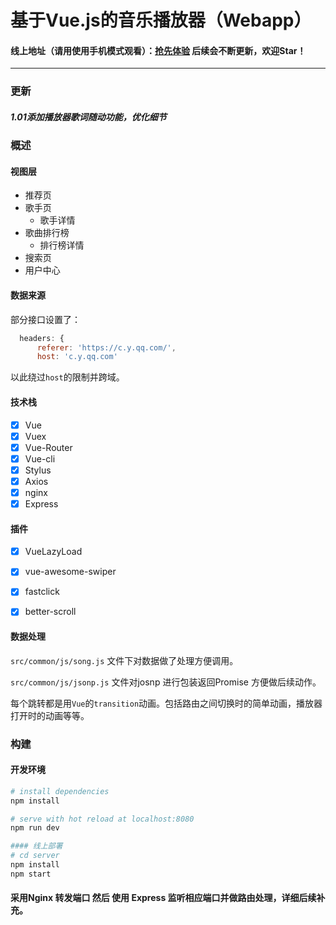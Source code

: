 # 基于Vue.js的音乐播放器（Webapp）
#### 线上地址（请用使用手机模式观看）：[抢先体验](http://music.zhi3210happy.xin/) 后续会不断更新，欢迎Star！
--------
### 更新
##### 1.01添加播放器歌词随动功能，优化细节

### 概述
#### 视图层
> 
* 推荐页
* 歌手页
	* 歌手详情
* 歌曲排行榜
	* 排行榜详情
* 搜索页
* 用户中心

#### 数据来源
部分接口设置了： 
``` javascript
  headers: {
      referer: 'https://c.y.qq.com/',
      host: 'c.y.qq.com'
```
以此绕过`host`的限制并跨域。

#### 技术栈
> 
* [x] Vue
* [x] Vuex
* [x] Vue-Router
* [x] Vue-cli
* [x] Stylus
* [x] Axios
* [x] nginx
* [x] Express

#### 插件
* [x] VueLazyLoad
* [x] vue-awesome-swiper
* [x] fastclick
* [x] better-scroll


#### 数据处理
`src/common/js/song.js` 文件下对数据做了处理方便调用。

`src/common/js/jsonp.js` 文件对josnp 进行包装返回Promise 方便做后续动作。

每个跳转都是用`Vue`的`transition`动画。包括路由之间切换时的简单动画，播放器打开时的动画等等。


### 构建
#### 开发环境

``` bash
# install dependencies
npm install

# serve with hot reload at localhost:8080
npm run dev

#### 线上部署
# cd server
npm install
npm start
```
#### 采用Nginx 转发端口 然后 使用 Express 监听相应端口并做路由处理，详细后续补充。
